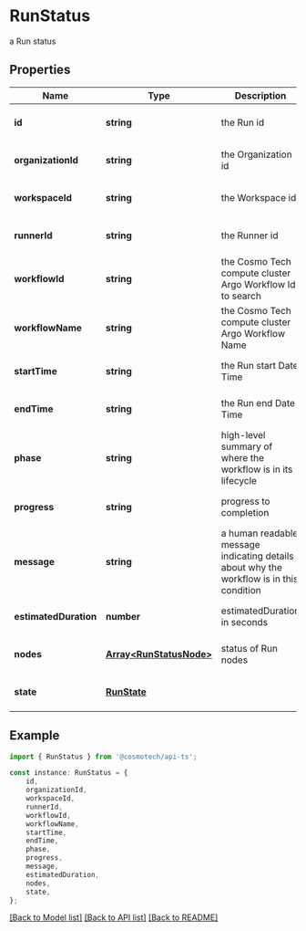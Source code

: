 # RunStatus

a Run status

## Properties

Name | Type | Description | Notes
------------ | ------------- | ------------- | -------------
**id** | **string** | the Run id | [optional] [default to undefined]
**organizationId** | **string** | the Organization id | [optional] [default to undefined]
**workspaceId** | **string** | the Workspace id | [optional] [default to undefined]
**runnerId** | **string** | the Runner id | [optional] [default to undefined]
**workflowId** | **string** | the Cosmo Tech compute cluster Argo Workflow Id to search | [optional] [default to undefined]
**workflowName** | **string** | the Cosmo Tech compute cluster Argo Workflow Name | [optional] [default to undefined]
**startTime** | **string** | the Run start Date Time | [optional] [default to undefined]
**endTime** | **string** | the Run end Date Time | [optional] [default to undefined]
**phase** | **string** | high-level summary of where the workflow is in its lifecycle | [optional] [default to undefined]
**progress** | **string** | progress to completion | [optional] [default to undefined]
**message** | **string** | a  human readable message indicating details about why the workflow is in this condition | [optional] [default to undefined]
**estimatedDuration** | **number** | estimatedDuration in seconds | [optional] [default to undefined]
**nodes** | [**Array&lt;RunStatusNode&gt;**](RunStatusNode.md) | status of Run nodes | [optional] [default to undefined]
**state** | [**RunState**](RunState.md) |  | [optional] [default to undefined]

## Example

```typescript
import { RunStatus } from '@cosmotech/api-ts';

const instance: RunStatus = {
    id,
    organizationId,
    workspaceId,
    runnerId,
    workflowId,
    workflowName,
    startTime,
    endTime,
    phase,
    progress,
    message,
    estimatedDuration,
    nodes,
    state,
};
```

[[Back to Model list]](../README.md#documentation-for-models) [[Back to API list]](../README.md#documentation-for-api-endpoints) [[Back to README]](../README.md)
